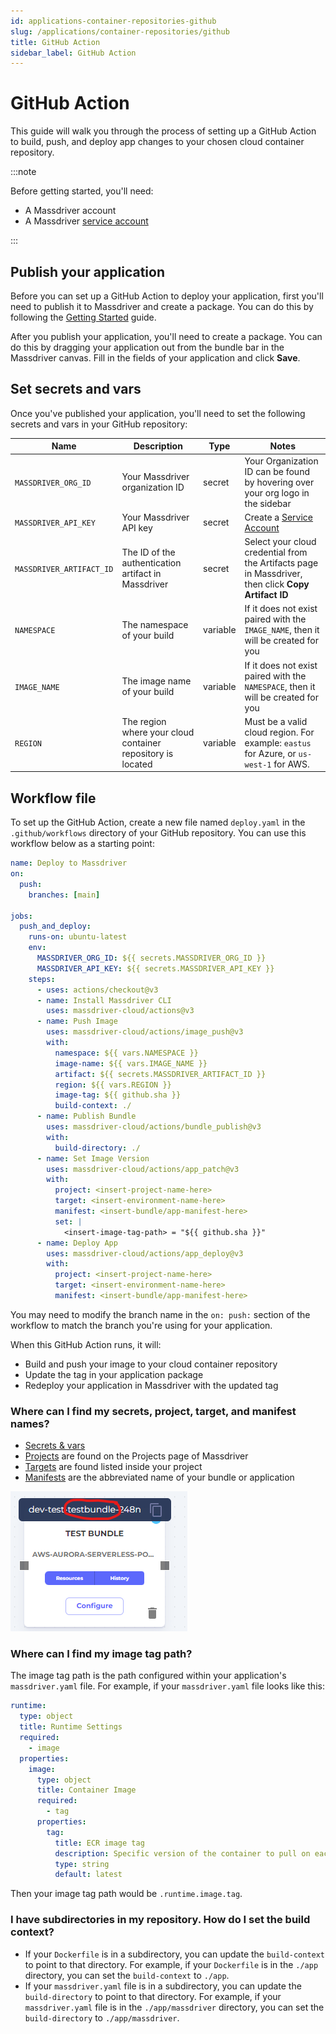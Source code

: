 ```yaml
---
id: applications-container-repositories-github
slug: /applications/container-repositories/github
title: GitHub Action
sidebar_label: GitHub Action
---
```


# GitHub Action

This guide will walk you through the process of setting up a GitHub Action to build, push, and deploy app changes to your chosen cloud container repository.

:::note

Before getting started, you'll need:
- A Massdriver account 
- A Massdriver [service account](/platform/service-accounts)

:::

## Publish your application

Before you can set up a GitHub Action to deploy your application, first you'll need to publish it to Massdriver and create a package. You can do this by following the [Getting Started](/applications/getting-started) guide.

After you publish your application, you'll need to create a package. You can do this by dragging your application out from the bundle bar in the Massdriver canvas. Fill in the fields of your application and click **Save**. 

## Set secrets and vars

Once you've published your application, you'll need to set the following secrets and vars in your GitHub repository:

| Name | Description | Type | Notes |
| --- | --- | --- | --- |
| `MASSDRIVER_ORG_ID` | Your Massdriver organization ID | secret | Your Organization ID can be found by hovering over your org logo in the sidebar |
| `MASSDRIVER_API_KEY` | Your Massdriver API key | secret | Create a [Service Account](/platform/service-accounts) |
| `MASSDRIVER_ARTIFACT_ID` | The ID of the authentication artifact in Massdriver | secret | Select your cloud credential from the Artifacts page in Massdriver, then click **Copy Artifact ID** |
| `NAMESPACE` | The namespace of your build | variable | If it does not exist paired with the `IMAGE_NAME`, then it will be created for you |
| `IMAGE_NAME` | The image name of your build | variable | If it does not exist paired with the `NAMESPACE`, then it will be created for you |
| `REGION` | The region where your cloud container repository is located | variable | Must be a valid cloud region. For example: `eastus` for Azure, or `us-west-1` for AWS. |

## Workflow file

To set up the GitHub Action, create a new file named `deploy.yaml` in the `.github/workflows` directory of your GitHub repository. You can use this workflow below as a starting point:

```yaml title=".github/workflows/deploy.yaml"
name: Deploy to Massdriver
on:
  push:
    branches: [main]

jobs:
  push_and_deploy:
    runs-on: ubuntu-latest
    env:
      MASSDRIVER_ORG_ID: ${{ secrets.MASSDRIVER_ORG_ID }}
      MASSDRIVER_API_KEY: ${{ secrets.MASSDRIVER_API_KEY }}
    steps:
      - uses: actions/checkout@v3
      - name: Install Massdriver CLI
        uses: massdriver-cloud/actions@v3
      - name: Push Image
        uses: massdriver-cloud/actions/image_push@v3
        with:
          namespace: ${{ vars.NAMESPACE }}
          image-name: ${{ vars.IMAGE_NAME }}
          artifact: ${{ secrets.MASSDRIVER_ARTIFACT_ID }}
          region: ${{ vars.REGION }}
          image-tag: ${{ github.sha }}
          build-context: ./
      - name: Publish Bundle 
        uses: massdriver-cloud/actions/bundle_publish@v3
        with:
          build-directory: ./
      - name: Set Image Version 
        uses: massdriver-cloud/actions/app_patch@v3
        with:
          project: <insert-project-name-here>
          target: <insert-environment-name-here>
          manifest: <insert-bundle/app-manifest-here>
          set: |
            <insert-image-tag-path> = "${{ github.sha }}"
      - name: Deploy App
        uses: massdriver-cloud/actions/app_deploy@v3
        with:
          project: <insert-project-name-here>
          target: <insert-environment-name-here>
          manifest: <insert-bundle/app-manifest-here>

```

You may need to modify the branch name in the `on: push:` section of the workflow to match the branch you're using for your application.

When this GitHub Action runs, it will:
* Build and push your image to your cloud container repository
* Update the tag in your application package
* Redeploy your application in Massdriver with the updated tag

### Where can I find my secrets, project, target, and manifest names?

* [Secrets & vars](#set-secrets-and-vars)
* [Projects](/concepts/projects) are found on the Projects page of Massdriver
* [Targets](/concepts/environments) are found listed inside your project
* [Manifests](/concepts/manifests) are the abbreviated name of your bundle or application

![Manifest Name](manifest.png)

### Where can I find my image tag path?

The image tag path is the path configured within your application's `massdriver.yaml` file. For example, if your `massdriver.yaml` file looks like this:

```yaml title="massdriver.yaml"
runtime:
  type: object
  title: Runtime Settings
  required:
    - image
  properties:
    image:
      type: object
      title: Container Image
      required:
        - tag
      properties:
        tag:
          title: ECR image tag
          description: Specific version of the container to pull on each deployment of the lambda function.
          type: string
          default: latest
```
Then your image tag path would be `.runtime.image.tag`. 

### I have subdirectories in my repository. How do I set the build context?

* If your `Dockerfile` is in a subdirectory, you can update the `build-context` to point to that directory. For example, if your `Dockerfile` is in the `./app` directory, you can set the `build-context` to `./app`.
* If your `massdriver.yaml` file is in a subdirectory, you can update the `build-directory` to point to that directory. For example, if your `massdriver.yaml` file is in the `./app/massdriver` directory, you can set the `build-directory` to `./app/massdriver`.

